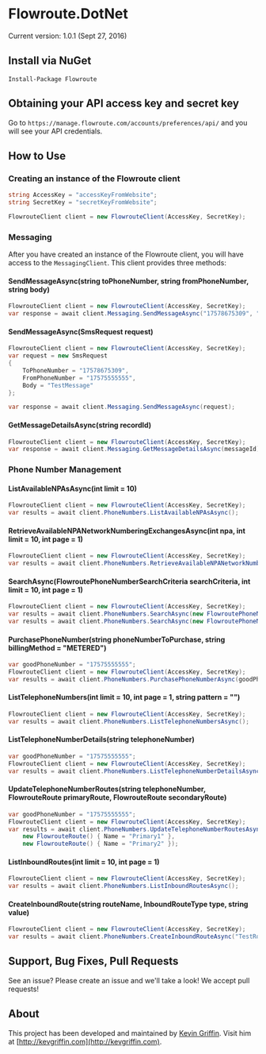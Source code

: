 # Flowroute.DotNet

Current version: 1.0.1 (Sept 27, 2016)

## Install via NuGet
```
Install-Package Flowroute
```

## Obtaining your API access key and secret key
Go to `https://manage.flowroute.com/accounts/preferences/api/` and you will see your API credentials.

## How to Use

### Creating an instance of the Flowroute client
```csharp
string AccessKey = "accessKeyFromWebsite";
string SecretKey = "secretKeyFromWebsite";

FlowrouteClient client = new FlowrouteClient(AccessKey, SecretKey);
```
### Messaging
After you have created an instance of the Flowroute client, you will have access to the `MessagingClient`.  This client provides three methods:

#### SendMessageAsync(string toPhoneNumber, string fromPhoneNumber, string body)

```csharp
FlowrouteClient client = new FlowrouteClient(AccessKey, SecretKey);
var response = await client.Messaging.SendMessageAsync("17578675309", "17575555555", $"TestMessage");
```

#### SendMessageAsync(SmsRequest request)

```csharp
FlowrouteClient client = new FlowrouteClient(AccessKey, SecretKey);
var request = new SmsRequest
{
    ToPhoneNumber = "17578675309",
    FromPhoneNumber = "17575555555",
    Body = "TestMessage"
};

var response = await client.Messaging.SendMessageAsync(request);
```

#### GetMessageDetailsAsync(string recordId)
```csharp
FlowrouteClient client = new FlowrouteClient(AccessKey, SecretKey);
var response = await client.Messaging.GetMessageDetailsAsync(messageId);

```
### Phone Number Management

#### ListAvailableNPAsAsync(int limit = 10)
```csharp
FlowrouteClient client = new FlowrouteClient(AccessKey, SecretKey);
var results = await client.PhoneNumbers.ListAvailableNPAsAsync();
```
#### RetrieveAvailableNPANetworkNumberingExchangesAsync(int npa, int limit = 10, int page = 1)
```csharp
FlowrouteClient client = new FlowrouteClient(AccessKey, SecretKey);
var results = await client.PhoneNumbers.RetrieveAvailableNPANetworkNumberingExchangesAsync(757);
```
#### SearchAsync(FlowroutePhoneNumberSearchCriteria searchCriteria, int limit = 10, int page = 1)
```csharp
FlowrouteClient client = new FlowrouteClient(AccessKey, SecretKey);
var results = await client.PhoneNumbers.SearchAsync(new FlowroutePhoneNumberSearchCriteria() { NPA = 757 });
var results = await client.PhoneNumbers.SearchAsync(new FlowroutePhoneNumberSearchCriteria() { RateCenter = "SEATTLE", State = "WA" });
```
#### PurchasePhoneNumber(string phoneNumberToPurchase, string billingMethod = "METERED")
```csharp
var goodPhoneNumber = "17575555555";
FlowrouteClient client = new FlowrouteClient(AccessKey, SecretKey);
var results = await client.PhoneNumbers.PurchasePhoneNumberAsync(goodPhoneNumber);
```
#### ListTelephoneNumbers(int limit = 10, int page = 1, string pattern = "")
```csharp
FlowrouteClient client = new FlowrouteClient(AccessKey, SecretKey);
var results = await client.PhoneNumbers.ListTelephoneNumbersAsync();
```
#### ListTelephoneNumberDetails(string telephoneNumber)
```csharp
var goodPhoneNumber = "17575555555";
FlowrouteClient client = new FlowrouteClient(AccessKey, SecretKey);
var results = await client.PhoneNumbers.ListTelephoneNumberDetailsAsync(goodPhoneNumber);
```
#### UpdateTelephoneNumberRoutes(string telephoneNumber, FlowrouteRoute primaryRoute, FlowrouteRoute secondaryRoute)
```csharp
var goodPhoneNumber = "17575555555";
FlowrouteClient client = new FlowrouteClient(AccessKey, SecretKey);
var results = await client.PhoneNumbers.UpdateTelephoneNumberRoutesAsync(goodPhoneNumber,
    new FlowrouteRoute() { Name = "Primary1" },
    new FlowrouteRoute() { Name = "Primary2" });
```
#### ListInboundRoutes(int limit = 10, int page = 1)
```csharp
FlowrouteClient client = new FlowrouteClient(AccessKey, SecretKey);
var results = await client.PhoneNumbers.ListInboundRoutesAsync();
```
#### CreateInboundRoute(string routeName, InboundRouteType type, string value)
```csharp
FlowrouteClient client = new FlowrouteClient(AccessKey, SecretKey);
var results = await client.PhoneNumbers.CreateInboundRouteAsync("TestRoute", InboundRouteType.HOST, "kevgriffin.com");
```

## Support, Bug Fixes, Pull Requests
See an issue? Please create an issue and we'll take a look! We accept pull requests!

## About
This project has been developed and maintained by [Kevin Griffin](https://twitter.com/1kevgriff).  Visit him at [http://kevgriffin.com](http://kevgriffin.com).
